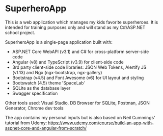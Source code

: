 # SuperheroApp

This is a web application which manages my kids favorite superheroes. It is intended for training purposes only and will stand as my C#/ASP.NET school project.

SuperheroApp is a single-page application built with:
- ASP.NET Core WebAPI (v3.1) and C# for cross-platform server-side code
- Angular (v8) and TypeScript (v3.9) for client-side code
- 3rd party client-side code libraries: JSON Web Tokens, Alertify JS (v1.13) and Ngx (ngx-bootstrap, ngx-gallery)
- Bootstrap (v4.5) and Font Awesome (v6) for UI layout and styling
- Bootswatch (4.5) theme 'SpaceLab'
- SQLite as the database layer
- Swagger specification

Other tools used: Visual Studio, DB Browser for SQLite, Postman, JSON Generator, Chrome dev tools

The app contains my personal inputs but is also based on Neil Cummings' tutorial from Udemy: https://www.udemy.com/course/build-an-app-with-aspnet-core-and-angular-from-scratch/
